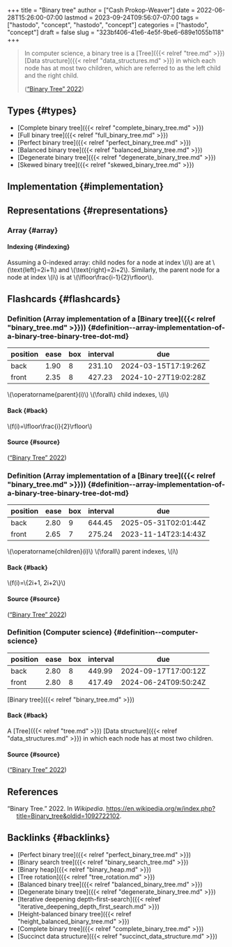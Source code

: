 +++
title = "Binary tree"
author = ["Cash Prokop-Weaver"]
date = 2022-06-28T15:26:00-07:00
lastmod = 2023-09-24T09:56:07-07:00
tags = ["hastodo", "concept", "hastodo", "concept"]
categories = ["hastodo", "concept"]
draft = false
slug = "323bf406-41e6-4e5f-9be6-689e1055b118"
+++

> In computer science, a binary tree is a [Tree]({{< relref "tree.md" >}}) [Data structure]({{< relref "data_structures.md" >}}) in which each node has at most two children, which are referred to as the left child and the right child.
>
> (<a href="#citeproc_bib_item_1">“Binary Tree” 2022</a>)


## Types {#types}

-   [Complete binary tree]({{< relref "complete_binary_tree.md" >}})
-   [Full binary tree]({{< relref "full_binary_tree.md" >}})
-   [Perfect binary tree]({{< relref "perfect_binary_tree.md" >}})
-   [Balanced binary tree]({{< relref "balanced_binary_tree.md" >}})
-   [Degenerate binary tree]({{< relref "degenerate_binary_tree.md" >}})
-   [Skewed binary tree]({{< relref "skewed_binary_tree.md" >}})


## Implementation {#implementation}


## Representations {#representations}


### Array {#array}


#### Indexing {#indexing}

Assuming a 0-indexed array: child nodes for a node at index \\(i\\) are at \\(\text{left}=2i+1\\) and \\(\text{right}=2i+2\\). Similarly, the parent node for a node at index \\(i\\) is at \\(\lfloor\frac{i-1}{2}\rfloor\\).


## Flashcards {#flashcards}


### Definition (Array implementation of a [Binary tree]({{< relref "binary_tree.md" >}})) {#definition--array-implementation-of-a-binary-tree-binary-tree-dot-md}

| position | ease | box | interval | due                  |
|----------|------|-----|----------|----------------------|
| back     | 1.90 | 8   | 231.10   | 2024-03-15T17:19:26Z |
| front    | 2.35 | 8   | 427.23   | 2024-10-27T19:02:28Z |

\\(\operatorname{parent}(i)\\) \\(\forall\\) child indexes, \\(i\\)


#### Back {#back}

\\(f(i)=\lfloor\frac{i}{2}\rfloor\\)


#### Source {#source}

(<a href="#citeproc_bib_item_1">“Binary Tree” 2022</a>)


### Definition (Array implementation of a [Binary tree]({{< relref "binary_tree.md" >}})) {#definition--array-implementation-of-a-binary-tree-binary-tree-dot-md}

| position | ease | box | interval | due                  |
|----------|------|-----|----------|----------------------|
| back     | 2.80 | 9   | 644.45   | 2025-05-31T02:01:44Z |
| front    | 2.65 | 7   | 275.24   | 2023-11-14T23:14:43Z |

\\(\operatorname{children}(i)\\) \\(\forall\\) parent indexes, \\(i\\)


#### Back {#back}

\\(f(i)=\\{2i+1, 2i+2\\}\\)


#### Source {#source}

(<a href="#citeproc_bib_item_1">“Binary Tree” 2022</a>)


### Definition (Computer science) {#definition--computer-science}

| position | ease | box | interval | due                  |
|----------|------|-----|----------|----------------------|
| back     | 2.80 | 8   | 449.99   | 2024-09-17T17:00:12Z |
| front    | 2.80 | 8   | 417.49   | 2024-06-24T09:50:24Z |

[Binary tree]({{< relref "binary_tree.md" >}})


#### Back {#back}

A [Tree]({{< relref "tree.md" >}}) [Data structure]({{< relref "data_structures.md" >}}) in which each node has at most two children.


#### Source {#source}

(<a href="#citeproc_bib_item_1">“Binary Tree” 2022</a>)

## References

<style>.csl-entry{text-indent: -1.5em; margin-left: 1.5em;}</style><div class="csl-bib-body">
  <div class="csl-entry"><a id="citeproc_bib_item_1"></a>“Binary Tree.” 2022. In <i>Wikipedia</i>. <a href="https://en.wikipedia.org/w/index.php?title=Binary_tree&oldid=1092722102">https://en.wikipedia.org/w/index.php?title=Binary_tree&#38;oldid=1092722102</a>.</div>
</div>


## Backlinks {#backlinks}

-   [Perfect binary tree]({{< relref "perfect_binary_tree.md" >}})
-   [Binary search tree]({{< relref "binary_search_tree.md" >}})
-   [Binary heap]({{< relref "binary_heap.md" >}})
-   [Tree rotation]({{< relref "tree_rotation.md" >}})
-   [Balanced binary tree]({{< relref "balanced_binary_tree.md" >}})
-   [Degenerate binary tree]({{< relref "degenerate_binary_tree.md" >}})
-   [Iterative deepening depth-first-search]({{< relref "iterative_deepening_depth_first_search.md" >}})
-   [Height-balanced binary tree]({{< relref "height_balanced_binary_tree.md" >}})
-   [Complete binary tree]({{< relref "complete_binary_tree.md" >}})
-   [Succinct data structure]({{< relref "succinct_data_structure.md" >}})
